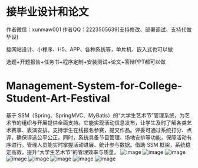 # 接毕业设计和论文
作者微信：xunmaw001  作者QQ：2223505639(支持修改、部署调试、支持代做毕设)

接网站设计、小程序、H5、APP、各种系统等，单片机、嵌入式也可以做

选题+开题报告+任务书+程序定制+安装测试+论文+答辩PPT都可以做
# Management-System-for-College-Student-Art-Festival
基于 SSM（Spring、SpringMVC、MyBatis）的“大学生艺术节”管理系统，为艺术节的组织与开展提供全面支持。它能实现活动信息发布，让学生及时了解各类艺术赛事、表演安排。支持学生在线报名参赛，提交作品。评委可通过系统打分、点评，确保评选公平公正。同时，系统具备节目管理、场地安排等功能，保障活动有序进行。管理人员能实时掌握活动进展、统计参与数据。借助 SSM 框架，系统稳定高效，提升“大学生艺术节”的管理效率与质量。 
![image](https://github.com/user-attachments/assets/aae7a11b-22ff-4797-8816-155968a33cf4)
![image](https://github.com/user-attachments/assets/4f4df3ca-a7eb-4220-82eb-04439c114222)
![image](https://github.com/user-attachments/assets/69baaa84-8f48-4ff1-8128-1618b4585468)
![image](https://github.com/user-attachments/assets/f43fea7f-e735-4f44-b19b-a11c223775bf)
![image](https://github.com/user-attachments/assets/bf913be1-421b-47ad-8738-1f2411879711)
![image](https://github.com/user-attachments/assets/1afbd837-4083-473f-8d0f-38e6331edbb4)
![image](https://github.com/user-attachments/assets/88513edd-ba85-4a83-bd93-dadda877d223)
![image](https://github.com/user-attachments/assets/32665948-dda9-4daa-bef4-7167367dddeb)
